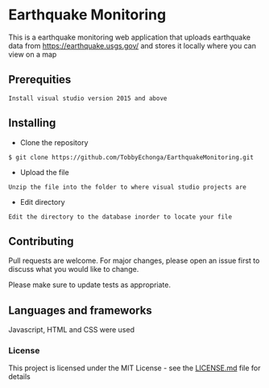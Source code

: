 # Earthquake Monitoring
This is a earthquake monitoring web application that uploads earthquake data from  https://earthquake.usgs.gov/ and stores it locally where you can view on a map

## Prerequities
```
Install visual studio version 2015 and above
```

## Installing 
* Clone the repository
```
$ git clone https://github.com/TobbyEchonga/EarthquakeMonitoring.git
```

* Upload the file
```
Unzip the file into the folder to where visual studio projects are
```

* Edit directory
```
Edit the directory to the database inorder to locate your file
```

## Contributing
Pull requests are welcome. For major changes, please open an issue first to discuss what you would like to change.

Please make sure to update tests as appropriate.

## Languages and frameworks
Javascript, HTML and CSS were used

### License

This project is licensed under the MIT License - see the [LICENSE.md](LICENSE.md) file for details


